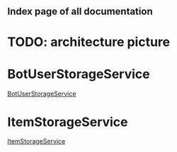 ## Index page of all documentation

# TODO: architecture picture

# BotUserStorageService  
[BotUserStorageService](buss-docs/index.html)

# ItemStorageService  
[ItemStorageService](iss-docs/index.html)


